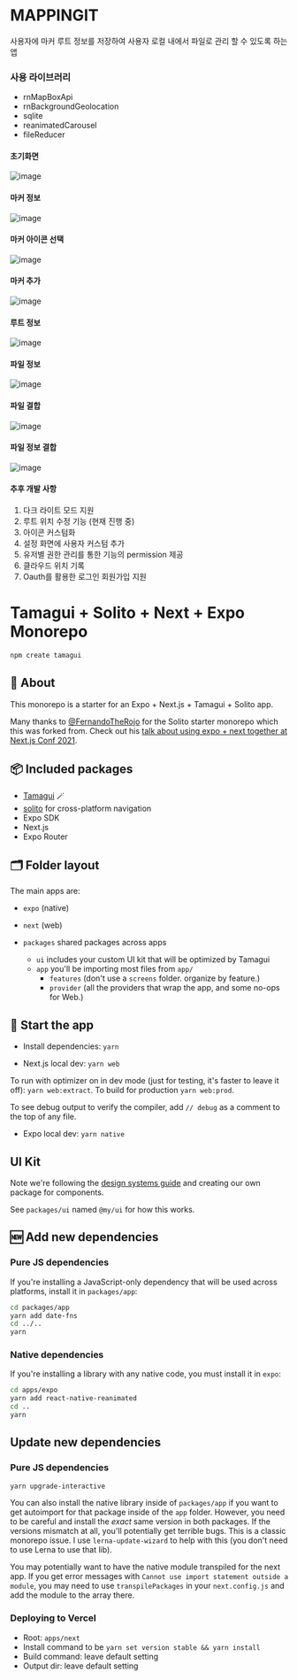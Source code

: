 #  MAPPINGIT
 사용자에 마커 루트 정보를 저장하여 사용자 로컬 내에서 파일로 관리 할 수 있도록 하는 앱 

### 사용 라이브러리
- rnMapBoxApi
- rnBackgroundGeolocation
- sqlite
- reanimatedCarousel
- fileReducer

#### 초기화면
![image](https://github.com/user-attachments/assets/bf0f663c-334b-4449-89ca-181ff8ec65f4)

#### 마커 정보
![image](https://github.com/user-attachments/assets/730eb63f-61fe-40ca-8707-fde7465e63af)

#### 마커 아이콘 선택
![image](https://github.com/user-attachments/assets/e687884d-787f-4785-8b85-3a73e29bb37b)

#### 마커 추가
![image](https://github.com/user-attachments/assets/c0153f85-441f-4d3e-8644-dc3206e09017)

#### 루트 정보
![image](https://github.com/user-attachments/assets/2c9f0d6d-e638-47c7-bf52-c3141b9beac2)

#### 파일 정보 
![image](https://github.com/user-attachments/assets/c5fd4533-0190-4ea6-84e7-9a03bc3e7e80)

#### 파일 결합
![image](https://github.com/user-attachments/assets/80efb183-588a-4b9a-b8d9-b435885dfaad)

#### 파일 정보 결합
![image](https://github.com/user-attachments/assets/bb70f8f8-2ae7-46d5-9737-0ef54a5b48f8)

#### 추후 개발 사항
1. 다크 라이트 모드 지원
2. 루트 위치 수정 기능 (현재 진행 중)
3. 아이콘 커스텀화
4. 설정 화면에 사용자 커스텀 추가
5. 유저별 권한 관리를 통한 기능의 permission 제공
6. 클라우드 위치 기록
7. Oauth를 활용한 로그인 회원가입 지원

# Tamagui + Solito + Next + Expo Monorepo

```sh
npm create tamagui
```

## 🔦 About

This monorepo is a starter for an Expo + Next.js + Tamagui + Solito app.

Many thanks to [@FernandoTheRojo](https://twitter.com/fernandotherojo) for the Solito starter monorepo which this was forked from. Check out his [talk about using expo + next together at Next.js Conf 2021](https://www.youtube.com/watch?v=0lnbdRweJtA).

## 📦 Included packages

- [Tamagui](https://tamagui.dev) 🪄
- [solito](https://solito.dev) for cross-platform navigation
- Expo SDK
- Next.js
- Expo Router

## 🗂 Folder layout

The main apps are:

- `expo` (native)
- `next` (web)

- `packages` shared packages across apps
  - `ui` includes your custom UI kit that will be optimized by Tamagui
  - `app` you'll be importing most files from `app/`
    - `features` (don't use a `screens` folder. organize by feature.)
    - `provider` (all the providers that wrap the app, and some no-ops for Web.)

## 🏁 Start the app

- Install dependencies: `yarn`

- Next.js local dev: `yarn web`

To run with optimizer on in dev mode (just for testing, it's faster to leave it off): `yarn web:extract`. To build for production `yarn web:prod`.

To see debug output to verify the compiler, add `// debug` as a comment to the top of any file.

- Expo local dev: `yarn native`

## UI Kit

Note we're following the [design systems guide](https://tamagui.dev/docs/guides/design-systems) and creating our own package for components.

See `packages/ui` named `@my/ui` for how this works.

## 🆕 Add new dependencies

### Pure JS dependencies

If you're installing a JavaScript-only dependency that will be used across platforms, install it in `packages/app`:

```sh
cd packages/app
yarn add date-fns
cd ../..
yarn
```

### Native dependencies

If you're installing a library with any native code, you must install it in `expo`:

```sh
cd apps/expo
yarn add react-native-reanimated
cd ..
yarn
```

## Update new dependencies

### Pure JS dependencies

```sh
yarn upgrade-interactive
```

You can also install the native library inside of `packages/app` if you want to get autoimport for that package inside of the `app` folder. However, you need to be careful and install the _exact_ same version in both packages. If the versions mismatch at all, you'll potentially get terrible bugs. This is a classic monorepo issue. I use `lerna-update-wizard` to help with this (you don't need to use Lerna to use that lib).

You may potentially want to have the native module transpiled for the next app. If you get error messages with `Cannot use import statement outside a module`, you may need to use `transpilePackages` in your `next.config.js` and add the module to the array there.

### Deploying to Vercel

- Root: `apps/next`
- Install command to be `yarn set version stable && yarn install`
- Build command: leave default setting
- Output dir: leave default setting
